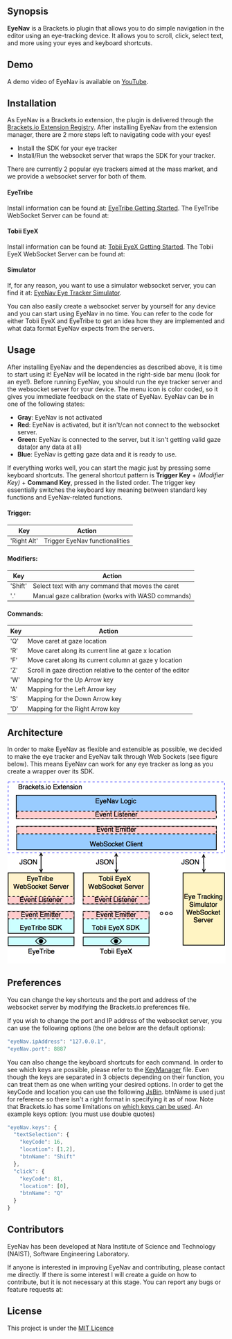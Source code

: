 ## Synopsis

**EyeNav** is a Brackets.io plugin that allows you to do simple navigation in the editor using an eye-tracking device. It allows you to scroll, click, select text, and more using your eyes and keyboard shortcuts.

## Demo

A demo video of EyeNav is available on [YouTube](www.youtube.com).

## Installation

As EyeNav is a Brackets.io extension, the plugin is delivered through the [Brackets.io Extension Registry](https://brackets-registry.aboutweb.com/). 
After installing EyeNav from the extension manager, there are 2 more steps left to navigating code with your eyes!

* Install the SDK for your eye tracker
* Install/Run the websocket server that wraps the SDK for your tracker.

There are currently 2 popular eye trackers aimed at the mass market, and we provide a websocket server for both of them.

#### EyeTribe 
Install information can be found at: [EyeTribe Getting Started](http://dev.theeyetribe.com/start/). 
The EyeTribe WebSocket Server can be found at: 

#### Tobii EyeX
Install information can be found at: [Tobii EyeX Getting Started](http://developer.tobii.com/eyex-setup/). 
The Tobii EyeX WebSocket Server can be found at: 

#### Simulator
If, for any reason, you want to use a simulator websocket server, you can find it at: [EyeNav Eye Tracker Simulator](https://github.com/sradevski/EyeNav-WebSocket-EyeTracker-Simulator).

You can also easily create a websocket server by yourself for any device and you can start using EyeNav in no time. You can refer to the code for either Tobii EyeX and EyeTribe to get an idea how they are implemented and what data format EyeNav expects from the servers.

## Usage

After installing EyeNav and the dependencies as described above, it is time to start using it! EyeNav will be located in the right-side bar menu (look for an eye!). Before running EyeNav, you should run the eye tracker server and the websocket server for your device. The menu icon is color coded, so it gives you immediate feedback on the state of EyeNav. EyeNav can be in one of the following states:

* **Gray**: EyeNav is not activated
* **Red**: EyeNav is activated, but it isn't/can not connect to the websocket server.
* **Green**: EyeNav is connected to the server, but it isn't getting valid gaze data(or any data at all)
* **Blue**: EyeNav is getting gaze data and it is ready to use.

If everything works well, you can start the magic just by pressing some keyboard shortcuts. The general shortcut pattern is **Trigger Key** + *(Modifier Key)* + **Command Key**, pressed in the listed order. The trigger key essentially switches the keyboard key meaning between standard key functions and EyeNav-related functions.

#### Trigger:

Key | Action
--- | ------
'Right Alt' | Trigger EyeNav functionalities

#### Modifiers:

Key | Action
--- | ------
'Shift' | Select text with any command that moves the caret
'.' | Manual gaze calibration (works with WASD commands)

#### Commands:

Key | Action
--- | ------
'Q' | Move caret at gaze location
'R' | Move caret along its current line at gaze x location
'F' | Move caret along its current column at gaze y location
'Z' | Scroll in gaze direction relative to the center of the editor
'W' | Mapping for the Up Arrow key
'A' | Mapping for the Left Arrow key
'S' | Mapping for the Down Arrow key
'D' | Mapping for the Right Arrow key

## Architecture

In order to make EyeNav as flexible and extensible as possible, we decided to make the eye tracker and EyeNav talk through Web Sockets (see figure below). This means EyeNav can work for any eye tracker as long as you create a wrapper over its SDK.

![alt text](docs/EyeNav_Architecture.png)

## Preferences

You can change the key shortcuts and the port and address of the websocket server by modifying the Brackets.io preferences file. 

If you wish to change the port and IP address of the websocket server, you can use the following options (the one below are the default options):

```javascript
"eyeNav.ipAddress": "127.0.0.1",
"eyeNav.port": 8887
```

You can also change the keyboard shortcuts for each command. In order to see which keys are possible, please refer to the [KeyManager](src/keyManager.js) file. Even though the keys are separated in 3 objects depending on their function, you can treat them as one when writing your desired options. In order to get the keyCode and location you can use the following [JsBin](http://jsbin.com/gidigi/1). btnName is used just for reference so there isn't a right format in specifying it as of now. Note that Brackets.io has some limitations on [which keys can be used](https://github.com/adobe/brackets/wiki/User-Key-Bindings). An example keys option: (you must use double quotes)

```javascript
"eyeNav.keys": {
  "textSelection": {
    "keyCode": 16,
    "location": [1,2],
    "btnName": "Shift"
  },
  "click": {
    "keyCode": 81,
    "location": [0],
    "btnName": "Q"
  }
}
```

## Contributors

EyeNav has been developed at Nara Institute of Science and Technology (NAIST), Software Engineering Laboratory.

If anyone is interested in improving EyeNav and contributing, please contact me directly. If there is some interest I will create a guide on how to contribute, but it is not necessary at this stage. You can report any bugs or feature requests at: 

## License

This project is under the [MIT Licence](LICENSE)
